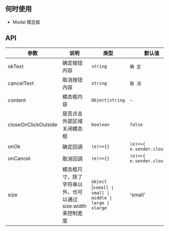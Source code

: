 ## 何时使用

- Modal 模态框

## API

| 参数 | 说明 | 类型 | 默认值 |
| --- | --- | --- | --- |
| okText | 确定按钮内容 | `string` | `确 定` |
| cancelText | 取消按钮内容 | `string` | `取 消` |
| content | 模态框内容 | `Object\|string` | - |
| closeOnClickOutside | 是否点击外部区域关闭模态框 | `boolean` | `false` |
| onOk | 确定回调 | `(e)=>{}` | `(e)=>{ e.sender.close()}` |
| onCancel | 取消回调 | `(e)=>{}` | `(e)=>{ e.sender.close()}` |
| size | 模态框尺寸，除了字符串以外，也可以通过 size.width 来控制宽度 | `object` \|`xsmall \| small \| middle \| large \| xlarge` | 'small' |
